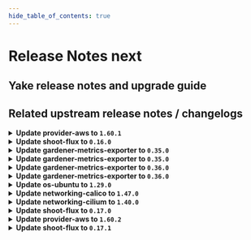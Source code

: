 ```yaml
---
hide_table_of_contents: true
---
```


# Release Notes next

## Yake release notes and upgrade guide

## Related upstream release notes / changelogs


<details>
<summary><b>Update provider-aws to <code>1.60.1</code></b></summary>

# [gardener/gardener-extension-provider-aws]

## 🐛 Bug Fixes

- `[OPERATOR]` Add specific object selectors for shoot webhooks to avoid high load in large landscapes  by @kon-angelo [#1235]

## Helm Charts
- admission-aws-application: `europe-docker.pkg.dev/gardener-project/releases/charts/gardener/extensions/admission-aws-application:v1.60.1`
- admission-aws-runtime: `europe-docker.pkg.dev/gardener-project/releases/charts/gardener/extensions/admission-aws-runtime:v1.60.1`
- provider-aws: `europe-docker.pkg.dev/gardener-project/releases/charts/gardener/extensions/provider-aws:v1.60.1`
## Docker Images
- gardener-extension-admission-aws: `europe-docker.pkg.dev/gardener-project/releases/gardener/extensions/admission-aws:v1.60.1`
- gardener-extension-provider-aws: `europe-docker.pkg.dev/gardener-project/releases/gardener/extensions/provider-aws:v1.60.1`


</details>

<details>
<summary><b>Update shoot-flux to <code>0.16.0</code></b></summary>

## What's Changed
* 🤖 Update module golang.org/x/tools to v0.30.0 by @renovate in https://github.com/stackitcloud/gardener-extension-shoot-flux/pull/134
* 🤖 Update module github.com/spf13/cobra to v1.9.1 - autoclosed by @renovate in https://github.com/stackitcloud/gardener-extension-shoot-flux/pull/137
* 🤖 Update module github.com/gardener/gardener to v1.113.0 by @renovate in https://github.com/stackitcloud/gardener-extension-shoot-flux/pull/133


**Full Changelog**: https://github.com/stackitcloud/gardener-extension-shoot-flux/compare/v0.15.0...v0.16.0

</details>

<details>
<summary><b>Update gardener-metrics-exporter to <code>0.35.0</code></b></summary>

# [gardener/gardener-metrics-exporter]

## 🏃 Others

- `[OPERATOR]` Adds SAST scanning using `gosec`. by @rickardsjp [#120]

## Docker Images
- metrics-exporter: `europe-docker.pkg.dev/gardener-project/releases/gardener/metrics-exporter:0.35.0`


</details>

<details>
<summary><b>Update gardener-metrics-exporter to <code>0.35.0</code></b></summary>

# [gardener/gardener-metrics-exporter]

## 🏃 Others

- `[OPERATOR]` Adds SAST scanning using `gosec`. by @rickardsjp [#120]

## Docker Images
- metrics-exporter: `europe-docker.pkg.dev/gardener-project/releases/gardener/metrics-exporter:0.35.0`


</details>

<details>
<summary><b>Update gardener-metrics-exporter to <code>0.36.0</code></b></summary>

no release notes available

## Docker Images
- metrics-exporter: `europe-docker.pkg.dev/gardener-project/releases/gardener/metrics-exporter:0.36.0`


</details>

<details>
<summary><b>Update gardener-metrics-exporter to <code>0.36.0</code></b></summary>

no release notes available

## Docker Images
- metrics-exporter: `europe-docker.pkg.dev/gardener-project/releases/gardener/metrics-exporter:0.36.0`


</details>

<details>
<summary><b>Update os-ubuntu to <code>1.29.0</code></b></summary>

# [gardener/gardener-extension-os-ubuntu]

## ⚠️ Breaking Changes

- `[OPERATOR]` The option `values.disableAutoUpgrades` was moved under the config directive and therefore must be configured like this now `values.config.disableUnattendedUpgrades` by @nschad [#178]
## 🐛 Bug Fixes

- `[OPERATOR]` The provision OSC script does not run anymore when the node is rebooting.  by @MrBatschner [#184]
## 🏃 Others

- `[OPERATOR]` Allows the operator to deploy nodes with the timesyncing service `ntp` to be enabled and configured by default by @nschad [#178]

## Helm Charts
- os-ubuntu: `europe-docker.pkg.dev/gardener-project/releases/charts/gardener/extensions/os-ubuntu:v1.29.0`
## Docker Images
- gardener-extension-os-ubuntu: `europe-docker.pkg.dev/gardener-project/releases/gardener/extensions/os-ubuntu:v1.29.0`


</details>

<details>
<summary><b>Update networking-calico to <code>1.47.0</code></b></summary>

# [gardener/gardener-extension-networking-calico]

## ⚠️ Breaking Changes

- `[OPERATOR]` The Helm charts for the `application` and `runtime` parts of the gardener-extension-admission-calico admission controller have been separated into standalone charts. These charts now assume a Garden setup with a virtual garden. Both charts must be deployed individually: the `runtime` chart on the Garden runtime cluster, and the `application` chart on the virtual garden. Additionally, the intermediate `global` level in the Helm values has been removed, so you may need to adjust your provided values accordingly. by @MartinWeindel [#572]
## 🏃 Others

- `[OPERATOR]` Fix permissions of calico-kube-controllers by @DockToFuture [#577]
- `[OPERATOR]` Containers, which do not require privilege escalations, now forbid privilege escalations explicitly. by @georgibaltiev [#576]
- `[OPERATOR]` Prepare for deployment of admission controller by gardener-operator by @MartinWeindel [#572]
- `[OPERATOR]` Update to calico-v3.29.2 by @axel7born [#599]
- `[OPERATOR]` The ports used by the extension can now be specified via helm values. by @ScheererJ [#592]

## Helm Charts
- admission-calico-application: `europe-docker.pkg.dev/gardener-project/releases/charts/gardener/extensions/admission-calico-application:v1.47.0`
- admission-calico-runtime: `europe-docker.pkg.dev/gardener-project/releases/charts/gardener/extensions/admission-calico-runtime:v1.47.0`
- networking-calico: `europe-docker.pkg.dev/gardener-project/releases/charts/gardener/extensions/networking-calico:v1.47.0`
## Docker Images
- gardener-extension-admission-calico: `europe-docker.pkg.dev/gardener-project/releases/gardener/extensions/admission-calico:v1.47.0`
- gardener-extension-networking-calico: `europe-docker.pkg.dev/gardener-project/releases/gardener/extensions/networking-calico:v1.47.0`


</details>

<details>
<summary><b>Update networking-cilium to <code>1.40.0</code></b></summary>

# [gardener/gardener-extension-networking-cilium]

## ⚠️ Breaking Changes

- `[OPERATOR]` The Helm charts for the `application` and `runtime` parts of the gardener-extension-admission-cilium admission controller have been separated into standalone charts. These charts now assume a Garden setup with a virtual garden. Both charts must be deployed individually: the `runtime` chart on the Garden runtime cluster, and the `application` chart on the virtual garden. Additionally, the intermediate `global` level in the Helm values has been removed, so you may need to adjust your provided values accordingly. by @MartinWeindel [#483]
## 🏃 Others

- `[OPERATOR]` Update to cilium `v1.16.6`. by @DockToFuture [#484]
- `[OPERATOR]` Use BPF masquerading and therefore BPF host routing in Cilium when using direct routing. by @hown3d [#350]
- `[OPERATOR]` Update cilium to v1.17.1 by @axel7born [#510]
- `[OPERATOR]` Containers, which do not require privilege escalations, now forbid privilege escalations explicitly. by @georgibaltiev [#487]
- `[OPERATOR]` Prepare for deployment of admission controller by gardener-operator by @MartinWeindel [#483]
- `[OPERATOR]` The ports used by the extension can now be specified via helm values. by @ScheererJ [#506]

## Helm Charts
- admission-cilium-application: `europe-docker.pkg.dev/gardener-project/releases/charts/gardener/extensions/admission-cilium-application:v1.40.0`
- admission-cilium-runtime: `europe-docker.pkg.dev/gardener-project/releases/charts/gardener/extensions/admission-cilium-runtime:v1.40.0`
- networking-cilium: `europe-docker.pkg.dev/gardener-project/releases/charts/gardener/extensions/networking-cilium:v1.40.0`
## Docker Images
- gardener-extension-admission-cilium: `europe-docker.pkg.dev/gardener-project/releases/gardener/extensions/admission-cilium:v1.40.0`
- gardener-extension-networking-cilium: `europe-docker.pkg.dev/gardener-project/releases/gardener/extensions/networking-cilium:v1.40.0`


</details>

<details>
<summary><b>Update shoot-flux to <code>0.17.0</code></b></summary>

## What's Changed
* Add `shoot-info` `ConfigMap` with shoot information in flux namespace by @crigertg in https://github.com/stackitcloud/gardener-extension-shoot-flux/pull/138

## New Contributors
* @crigertg made their first contribution in https://github.com/stackitcloud/gardener-extension-shoot-flux/pull/138

**Full Changelog**: https://github.com/stackitcloud/gardener-extension-shoot-flux/compare/v0.16.0...v0.17.0

</details>

<details>
<summary><b>Update provider-aws to <code>1.60.2</code></b></summary>

# [gardener/gardener-extension-provider-aws]

## 🐛 Bug Fixes

- `[OPERATOR]` Fixed an issue that caused deployment issues with the `gardener.cloud-fast` storage class when the extension was deployed by `gardener-operator` in the garden runtime cluster. The deployment of this `StorageClass` object is now only done for AWS seeds. by @timuthy [#1239]

## Helm Charts
- admission-aws-application: `europe-docker.pkg.dev/gardener-project/releases/charts/gardener/extensions/admission-aws-application:v1.60.2`
- admission-aws-runtime: `europe-docker.pkg.dev/gardener-project/releases/charts/gardener/extensions/admission-aws-runtime:v1.60.2`
- provider-aws: `europe-docker.pkg.dev/gardener-project/releases/charts/gardener/extensions/provider-aws:v1.60.2`
## Docker Images
- gardener-extension-admission-aws: `europe-docker.pkg.dev/gardener-project/releases/gardener/extensions/admission-aws:v1.60.2`
- gardener-extension-provider-aws: `europe-docker.pkg.dev/gardener-project/releases/gardener/extensions/provider-aws:v1.60.2`


</details>

<details>
<summary><b>Update shoot-flux to <code>0.17.1</code></b></summary>

## What's Changed
* Fix `shoot-info` `ConfigMap` creation when bootstrapping flux by @nschad in https://github.com/stackitcloud/gardener-extension-shoot-flux/pull/139


**Full Changelog**: https://github.com/stackitcloud/gardener-extension-shoot-flux/compare/v0.17.0...v0.17.1

</details>
